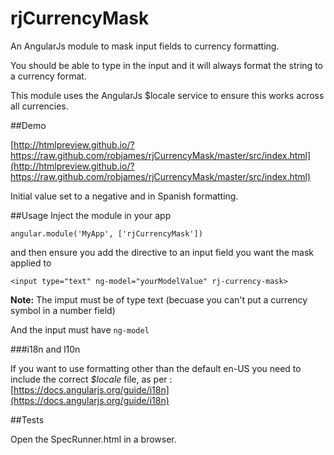 rjCurrencyMask
==========

An AngularJs module to mask input fields to currency formatting.

You should be able to type in the input and it will always format the string to a currency format.

This module uses the AngularJs $locale service to ensure this works across all currencies.

##Demo

[http://htmlpreview.github.io/?https://raw.github.com/robjames/rjCurrencyMask/master/src/index.html](http://htmlpreview.github.io/?https://raw.github.com/robjames/rjCurrencyMask/master/src/index.html)

Initial value set to a negative and in Spanish formatting.

##Usage
Inject the module in your app

`angular.module('MyApp', ['rjCurrencyMask'])`

and then ensure you add the directive to an input field you want the mask applied to 

`<input type="text" ng-model="yourModelValue" rj-currency-mask>`

**Note:** The imput must be of type text (becuase you can't put a currency symbol in a number field)

And the input must have `ng-model`

###i18n and l10n

If you want to use formatting other than the default en-US you need to include the correct *$locale* file, as per : [https://docs.angularjs.org/guide/i18n](https://docs.angularjs.org/guide/i18n)

##Tests

Open the SpecRunner.html in a browser.